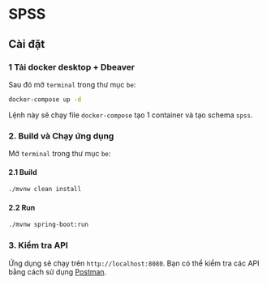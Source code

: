 # SPSS

## Cài đặt

### 1 Tải docker desktop + Dbeaver
Sau đó mở `terminal` trong thư mục `be`:

```bash
docker-compose up -d
```
Lệnh này sẽ chạy file `docker-compose` tạo 1 container và tạo schema `spss`.

### 2. Build và Chạy ứng dụng
Mở `terminal` trong thư mục `be`:
#### 2.1 Build
```bash
./mvnw clean install
```
#### 2.2 Run
```bash
./mvnw spring-boot:run
```

### 3. Kiểm tra API
Ứng dụng sẽ chạy trên `http://localhost:8080`. Bạn có thể kiểm tra các API bằng cách sử dụng [Postman](https://www.postman.com/).